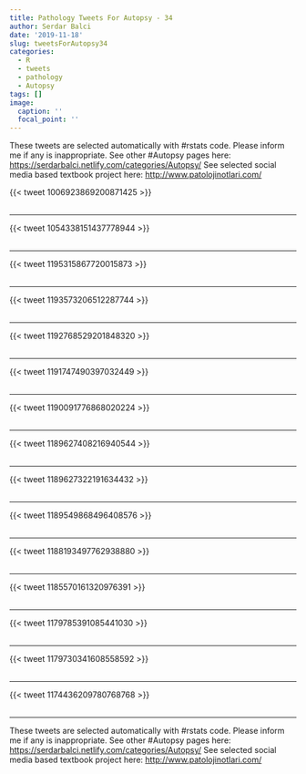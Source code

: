 ```yaml
---
title: Pathology Tweets For Autopsy - 34
author: Serdar Balci
date: '2019-11-18'
slug: tweetsForAutopsy34
categories:
  - R
  - tweets
  - pathology
  - Autopsy
tags: []
image:
  caption: ''
  focal_point: ''
---
```



These tweets are selected automatically with #rstats code. Please inform me if any is inappropriate.
See other #Autopsy pages here: https://serdarbalci.netlify.com/categories/Autopsy/ 
See selected social media based textbook project here: http://www.patolojinotlari.com/

{{< tweet 1006923869200871425 >}}
<br>
<br>
<hr>
{{< tweet 1054338151437778944 >}}
<br>
<br>
<hr>
{{< tweet 1195315867720015873 >}}
<br>
<br>
<hr>
{{< tweet 1193573206512287744 >}}
<br>
<br>
<hr>
{{< tweet 1192768529201848320 >}}
<br>
<br>
<hr>
{{< tweet 1191747490397032449 >}}
<br>
<br>
<hr>
{{< tweet 1190091776868020224 >}}
<br>
<br>
<hr>
{{< tweet 1189627408216940544 >}}
<br>
<br>
<hr>
{{< tweet 1189627322191634432 >}}
<br>
<br>
<hr>
{{< tweet 1189549868496408576 >}}
<br>
<br>
<hr>
{{< tweet 1188193497762938880 >}}
<br>
<br>
<hr>
{{< tweet 1185570161320976391 >}}
<br>
<br>
<hr>
{{< tweet 1179785391085441030 >}}
<br>
<br>
<hr>
{{< tweet 1179730341608558592 >}}
<br>
<br>
<hr>
{{< tweet 1174436209780768768 >}}
<br>
<br>
<hr>


These tweets are selected automatically with #rstats code. Please inform me if any is inappropriate.
See other #Autopsy pages here: https://serdarbalci.netlify.com/categories/Autopsy/ 
See selected social media based textbook project here: http://www.patolojinotlari.com/
